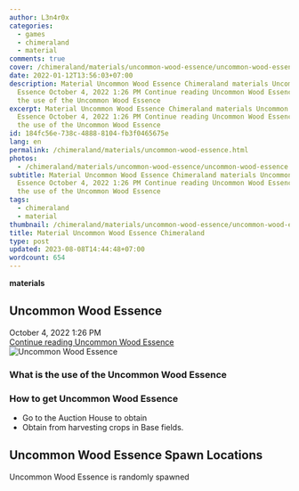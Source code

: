 ```yaml
---
author: L3n4r0x
categories:
  - games
  - chimeraland
  - material
comments: true
cover: /chimeraland/materials/uncommon-wood-essence/uncommon-wood-essence.webp
date: 2022-01-12T13:56:03+07:00
description: Material Uncommon Wood Essence Chimeraland materials Uncommon Wood
  Essence October 4, 2022 1:26 PM Continue reading Uncommon Wood Essence What is
  the use of the Uncommon Wood Essence
excerpt: Material Uncommon Wood Essence Chimeraland materials Uncommon Wood
  Essence October 4, 2022 1:26 PM Continue reading Uncommon Wood Essence What is
  the use of the Uncommon Wood Essence
id: 184fc56e-738c-4888-8104-fb3f0465675e
lang: en
permalink: /chimeraland/materials/uncommon-wood-essence.html
photos:
  - /chimeraland/materials/uncommon-wood-essence/uncommon-wood-essence.webp
subtitle: Material Uncommon Wood Essence Chimeraland materials Uncommon Wood
  Essence October 4, 2022 1:26 PM Continue reading Uncommon Wood Essence What is
  the use of the Uncommon Wood Essence
tags:
  - chimeraland
  - material
thumbnail: /chimeraland/materials/uncommon-wood-essence/uncommon-wood-essence.webp
title: Material Uncommon Wood Essence Chimeraland
type: post
updated: 2023-08-08T14:44:48+07:00
wordcount: 654
---
```


<link
  rel="stylesheet"
  href="https://rawcdn.githack.com/dimaslanjaka/Web-Manajemen/870a349/css/bootstrap-5-3-0-alpha3-wrapper.css"
/>
<section id="bootstrap-wrapper">
  <div data-bs-theme="dark">
    <div
      class="row g-0 border rounded overflow-hidden flex-md-row mb-4 shadow-sm position-relative bg-dark text-light"
    >
      <div class="col p-4 d-flex flex-column position-static">
        <strong class="d-inline-block mb-2 text-success">materials</strong>
        <h2 class="mb-0">Uncommon Wood Essence</h2>
        <div class="mb-1 text-muted">October 4, 2022 1:26 PM</div>
        <a
          href="/chimeraland/materials/uncommon-wood-essence.html"
          class="stretched-link d-none text-primary"
          >Continue reading Uncommon Wood Essence</a
        >
      </div>
      <div class="col-auto d-none d-md-block d-lg-block">
        <img
          src="https://www.webmanajemen.com/chimeraland/materials/uncommon-wood-essence/uncommon-wood-essence.webp"
          alt="Uncommon Wood Essence"
        />
      </div>
    </div>
    <div class="row">
      <div class="col-lg-6 col-12 mb-2">
        <div class="card">
          <div class="card-body">
            <h3 class="card-title">
              What is the use of the Uncommon Wood Essence
            </h3>
            <div class="card-text"><ul></ul></div>
          </div>
        </div>
      </div>
      <div class="col-lg-6 col-12 mb-2">
        <div class="card">
          <div class="card-body">
            <h3 class="card-title">How to get Uncommon Wood Essence</h3>
            <div class="card-text">
              <ul>
                <li>Go to the Auction House to obtain</li>
                <li>Obtain from harvesting crops in Base fields.</li>
              </ul>
            </div>
          </div>
        </div>
      </div>
      <div class="col-12 mb-2">
        <h2>Uncommon Wood Essence Spawn Locations</h2>
        <p>Uncommon Wood Essence is randomly spawned</p>
      </div>
    </div>
  </div>
</section>